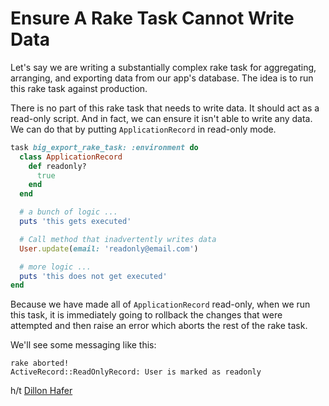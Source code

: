 # Ensure A Rake Task Cannot Write Data

Let's say we are writing a substantially complex rake task for aggregating,
arranging, and exporting data from our app's database. The idea is to run this
rake task against production.

There is no part of this rake task that needs to write data. It should act as a
read-only script. And in fact, we can ensure it isn't able to write any data.
We can do that by putting `ApplicationRecord` in read-only mode.

```ruby
task big_export_rake_task: :environment do
  class ApplicationRecord
    def readonly?
      true
    end
  end

  # a bunch of logic ...
  puts 'this gets executed'

  # Call method that inadvertently writes data
  User.update(email: 'readonly@email.com')

  # more logic ...
  puts 'this does not get executed'
end
```

Because we have made all of `ApplicationRecord` read-only, when we run this
task, it is immediately going to rollback the changes that were attempted and
then raise an error which aborts the rest of the rake task.

We'll see some messaging like this:

```
rake aborted!
ActiveRecord::ReadOnlyRecord: User is marked as readonly
```

h/t [Dillon Hafer](https://dillonhafer.com/)
